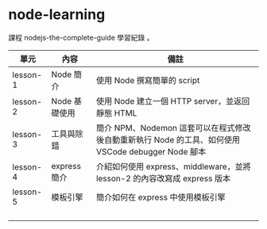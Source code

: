 # node-learning

課程 nodejs-the-complete-guide 學習紀錄 。

| 單元     | 內容          | 備註                                                                                               |
| -------- | ------------- | -------------------------------------------------------------------------------------------------- |
| lesson-1 | Node 簡介     | 使用 Node 撰寫簡單的 script                                                                        |
| lesson-2 | Node 基礎使用 | 使用 Node 建立一個 HTTP server，並返回靜態 HTML                                                    |
| lesson-3 | 工具與除錯    | 簡介 NPM、Nodemon 這套可以在程式修改後自動重新執行 Node 的工具、如何使用 VSCode debugger Node 腳本 |
| lesson-4 | express 簡介  | 介紹如何使用 express、middleware，並將 lesson-2 的內容改寫成 express 版本                          |
| lesson-5 | 模板引擎      | 簡介如何在 express 中使用模板引擎                                                                  |
|          |               |                                                                                                    |
|          |               |                                                                                                    |
|          |               |                                                                                                    |
|          |               |                                                                                                    |

